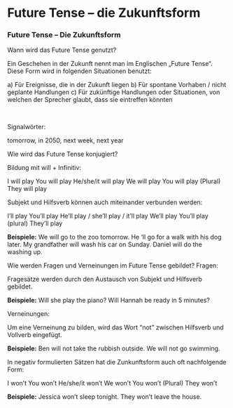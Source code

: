 # Future Tense – die Zukunftsform

[](http://www.jabbalab.com/blog/wp-content/uploads/2011/06/futuretense.jpg)

### Future Tense – Die Zukunftsform

Wann wird das Future Tense genutzt?

Ein Geschehen in der Zukunft nennt man im Englischen „Future Tense“. Diese Form wird in folgenden Situationen benutzt:

a) Für Ereignisse, die in der Zukunft liegen
b) Für spontane Vorhaben / nicht geplante Handlungen
c) Für zukünftige Handlungen oder Situationen, von welchen der Sprecher glaubt, dass sie eintreffen könnten

 

Signalwörter:

tomorrow, in 2050, next week, next year

Wie wird das Future Tense konjugiert?

Bildung mit will + Infinitiv:

I will play
You will play
He/she/it will play
We will play
You will play (Plural)
They will play

Subjekt und Hilfsverb können auch miteinander verbunden werden:

I’ll play
You’ll play
He’ll play / she’ll play / it’ll play
We’ll play
You’ll play (plural)
They’ll play

**Beispiele:**
We will go to the zoo tomorrow.
He ‘ll go for a walk with his dog later.
My grandfather will wash his car on Sunday.
Daniel will do the washing up.

Wie werden Fragen und Verneinungen im Future Tense gebildet?
Fragen:

Fragesätze werden durch den Austausch von Subjekt und Hilfsverb gebildet.

**Beispiele:**
Will she play the piano?
Will Hannah be ready in 5 minutes?

Verneinungen:

Um eine Verneinung zu bilden, wird das Wort “not” zwischen Hilfsverb und Vollverb eingefügt. 

**Beispiele:**
Ben will not take the rubbish outside.
We will not go swimming.

In negativ formulierten Sätzen hat die Zunkunftsform auch oft nachfolgende Form:

I won’t
You won’t
He/she/it won’t
We won’t
You won’t (Plural)
They won’t

**Beispiele:**
Jessica won’t sleep tonight.
They won’t leave the house.
